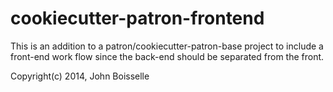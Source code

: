 # cookiecutter-patron-frontend

This is an addition to a patron/cookiecutter-patron-base project to include a 
front-end work flow since the back-end should be separated from the front.

Copyright(c) 2014, John Boisselle
